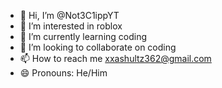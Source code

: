 - 👋 Hi, I’m @Not3C1ippYT
- 👀 I’m interested in roblox
- 🌱 I’m currently learning coding
- 💞️ I’m looking to collaborate on coding
- 📫 How to reach me xxashultz362@gmail.com
- 😄 Pronouns: He/Him
  

<!---
Not3C1ippYT/Not3C1ippYT is a ✨ special ✨ repository because its `README.md` (this file) appears on your GitHub profile.
You can click the Preview link to take a look at your changes.
--->
